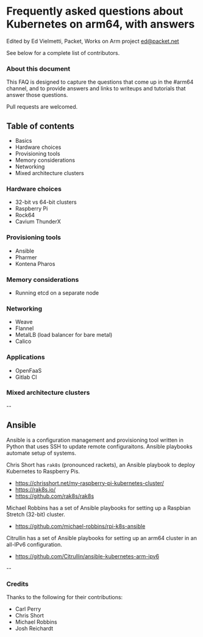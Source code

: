 # Frequently asked questions about Kubernetes on arm64, with answers

Edited by Ed Vielmetti, Packet, Works on Arm project ed@packet.net

See below for a complete list of contributors.

### About this document

This FAQ is designed to capture the questions that come up in the #arm64
channel, and to provide answers and links to writeups and tutorials that 
answer those questions.

Pull requests are welcomed.

## Table of contents

* Basics
* Hardware choices
* Provisioning tools
* Memory considerations
* Networking
* Mixed architecture clusters

### Hardware choices

* 32-bit vs 64-bit clusters
* Raspberry Pi
* Rock64
* Cavium ThunderX

### Provisioning tools

* Ansible
* Pharmer
* Kontena Pharos

### Memory considerations

* Running etcd on a separate node

### Networking

* Weave
* Flannel
* MetalLB (load balancer for bare metal)
* Calico

### Applications

* OpenFaaS
* Gitlab CI

### Mixed architecture clusters

--

## Ansible

Ansible is a configuration management and provisioning tool written
in Python that uses SSH to update remote configuraitons. Ansible
playbooks automate setup of systems.

Chris Short has `rak8s` (pronounced rackets), an Ansible playbook to deploy Kubernetes to Raspberry Pis.

* https://chrisshort.net/my-raspberry-pi-kubernetes-cluster/
* https://rak8s.io/
* https://github.com/rak8s/rak8s

Michael Robbins has a set of Ansible playbooks for setting up a
Raspbian Stretch (32-bit) cluster.

* https://github.com/michael-robbins/rpi-k8s-ansible

Citrullin has a set of Ansible playbooks for setting up an arm64
cluster in an all-IPv6 configuration.

* https://github.com/Citrullin/ansible-kubernetes-arm-ipv6

--

### Credits

Thanks to the following for their contributions:

* Carl Perry
* Chris Short
* Michael Robbins
* Josh Reichardt

